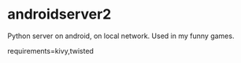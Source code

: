 # androidserver2
Python server on android, on local network. Used in my funny games.

requirements=kivy,twisted
